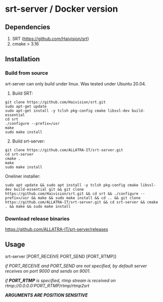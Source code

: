 # srt-server / Docker version

## Dependencies
  1. SRT (https://github.com/Haivision/srt)
  2. cmake > 3.16

## Installation
### Build from source

srt-server can only build under linux. Was tested under Ubuntu 20.04.

1. Build SRT:
```
git clone https://github.com/Haivision/srt.git
sudo apt-get update
sudo apt-get install -y tclsh pkg-config cmake libssl-dev build-essential
cd srt 
./configure --prefix=/usr
make
sudo make install
```
2. Build srt-server:
```
git clone https://github.com/ALLATRA-IT/srt-server.git
cd srt-server
cmake .
make
sudo make install
```

Oneliner installer:
```
sudo apt update && sudo apt install -y tclsh pkg-config cmake libssl-dev build-essential git && git clone https://github.com/Haivision/srt.git && cd srt && ./configure --prefix=/usr && make && sudo make install && cd .. && git clone https://github.com/ALLATRA-IT/srt-server.git && cd srt-server && cmake . && make && sudo make install
```

### Download release binaries
https://github.com/ALLATRA-IT/srt-server/releases

## Usage
srt-server [PORT_RECEIVE PORT_SEND [PORT_RTMP]]

*if PORT_RECEIVE and PORT_SEND are not specified, by default server receives on port 9000 and sends on 9001.* 

*if **PORT_RTMP** is specified, rtmp stream is received on rtmp://0.0.0.0:PORT_RTMP/rtmp/rtmp2srt*

***ARGUMENTS ARE POSITION SENSITIVE***
